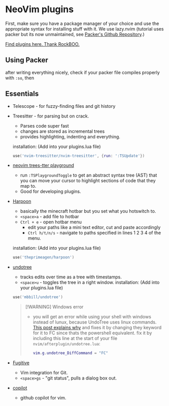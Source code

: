# NeoVim plugins

First, make sure you have a package manager of your choice and use the appropriate syntax for installing stuff with it. We use lazy.nvim (tutorial uses packer but its now unmaintained, see [Packer's Github Repository](https://github.com/wbthomason/packer.nvim?tab=readme-ov-file).)

[Find plugins here. Thank RockBOO.](https://github.com/rockerBOO/awesome-neovim)

## Using Packer

after writing everything nicely, check if your packer file compiles properly with `:so`, then 

## Essentials

- Telescope - for fuzzy-finding files and git history

- Treesitter - for parsing but on crack.
    - Parses code super fast
    - changes are stored as incremental trees
    - provides highlighting, indenting and everything.

    installation: (Add into your plugins.lua file)

    ```lua
    use('nvim-treesitter/nvim-treesitter', {run: ':TSUpdate'})
    ```

- [neovim trees-tter playground](https://github.com/nvim-treesitter/playground)

    - run `:TSPlaygroundToggle` to get an abstract syntax tree (AST) that you can move your cursor to highlight sections of code that they map to.
    - Good for developing plugins.

- [Harpoon](https://github.com/ThePrimeagen/harpoon)
    - basically the minecraft hotbar but you set what you hotswitch to.
    - `<space>a` - add file to hotbar
    - `Ctrl + e` - open hotbar menu
        - edit your paths like a mini text editor, cut and paste accordingly
        - `Ctrl h/t/n/s` - navigate to paths specified in lines 1 2 3 4 of the menu.

    installation: (Add into your plugins.lua file)

    ```lua
    use('theprimeagen/harpoon')
    ```

- [undotree](https://github.com/mbbill/undotree)
    - tracks edits over time as a tree with timestamps.
    - `<space>u` - toggles the tree in a right window.
    installation: (Add into your plugins.lua file)

    ```lua
    use('mbbill/undotree')
    ```

    >[!WARNING] Windows error
    >
    > - you will get an error while using your shell with windows instead of lunux, because UndoTree uses linux commands. [This post explains why](https://www.reddit.com/r/neovim/comments/18o8ag3/comment/kg2hu6o/?utm_source=share&utm_medium=web2x&context=3) and fixes it by changing they keyword for it to FC since thats the powershell equivalent.
    > fix it by including this line at the start of your file `nvim/afterplugin/undotree.lua`:
    >
    >    ```lua
    >    vim.g.undotree_DiffCommand = "FC"
    >    ```

- [Fugitive](https://github.com/tpope/vim-fugitive)
    - Vim integration for Git.
    - `<space>gs` - "git status", pulls a dialog box out.

- [copilot](https://github.com/github/copilot.vim)
    - github copilot for vim.